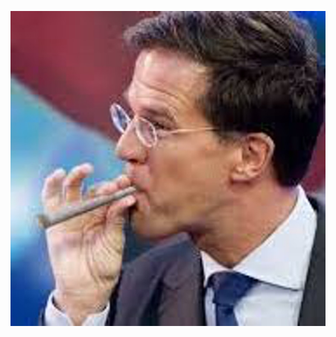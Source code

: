 ![](https://github.com/nondejus/leefbaar-nederlands-vernietigingskamp/blob/master/kabinet/867f412279_marcosjoint.jpg)
